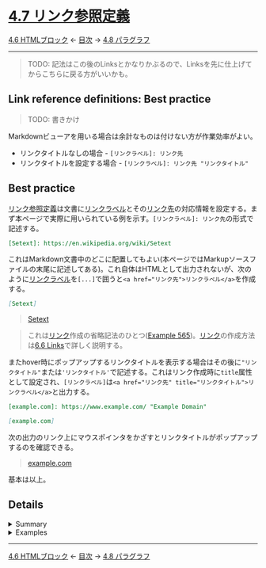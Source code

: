 # [4.7 リンク参照定義](https://higuma.github.io/github-markdown-guide/#link-reference-definitions)

[4.6 HTMLブロック](html-blocks.md)
← [目次](index.md) →
[4.8 パラグラフ](paragraphs.md)

------------------------------------------------------------------------

> TODO: 記法はこの後のLinksとかなりかぶるので、Linksを先に仕上げてからこちらに戻る方がいいかも。

## Link reference definitions: Best practice

> TODO: 書きかけ

Markdownビューアを用いる場合は余計なものは付けない方が作業効率がよい。

* リンクタイトルなしの場合 - `[リンクラベル]: リンク先`
* リンクタイトルを設定する場合 - `[リンクラベル]: リンク先 "リンクタイトル"`

## Best practice

[リンク参照定義]は文書に[リンクラベル]とその[リンク先]の対応情報を設定する。まず本ページで実際に用いられている例を示す。`[リンクラベル]: リンク先`の形式で記述する。

```markdown
[Setext]: https://en.wikipedia.org/wiki/Setext
```

これはMarkdown文書中のどこに配置してもよい(本ページではMarkupソースファイルの末尾に記述してある)。これ自体はHTMLとして出力されないが、次のように[リンクラベル]を`[...]`で囲うと``<a href="リンク先">リンクラベル</a>``を作成する。

```markdown
[Setext]
```

> [Setext]

> これは[リンク]作成の省略記法のひとつ([Example 565](https://higuma.github.io/github-markdown-guide/#example-565))。[リンク]の作成方法は[6.6 Links](links.md)で詳しく説明する。

またhover時にポップアップするリンクタイトルを表示する場合はその後に`"リンクタイトル"`または`'リンクタイトル'`で記述する。これはリンク作成時に`title`属性として設定され、`[リンクラベル]`は``<a href="リンク先" title="リンクタイトル">リンクラベル</a>``と出力する。

```markdown
[example.com]: https://www.example.com/ "Example Domain"

[example.com]
```

次の出力のリンク上にマウスポインタをかざすとリンクタイトルがポップアップするのを確認できる。

> [example.com]: https://www.example.com/ "Example Domain"
> 
> [example.com]

基本は以上。

## Details

<details>
<summary>Summary</summary>

仕様書に基いた文法仕様は次の通り。

* 行頭に3個までインデント用スペースを挿入可能(処理時に除去)
* [リンクラベル]
    * 文字列を`[...]`で囲う
    * 最低1文字以上の非空白文字が必要、最大文字数は999
    * 文字列中に`]`を用いる場合はエスケープして`\]`とする(`[[abc\]]` → `[abc]`)
        * ただし対応できない処理系があるので注意
* `:`
* 0個以上の空白文字(なくてもよいが通常スペースを1つ入れる)
* [リンク先] - 記法が2通りある(次のいずれか)
    * `<文字列>` - [オートリンク](autolinks.md)記法
        * 文字列を`<...>`(angle bracket)で囲む
        * 文字列にスペースが含まれていてもよい
        * 文字列中に`<`や`>`が含まれる場合はエスケープして`\<`,`\>`とする
    * `スペースを含まない文字列` - [オートリンク拡張](autolinks-extension.md)記法
        * `<...>`不要
        * スペースは[パーセントエンコーディング](https://ja.wikipedia.org/wiki/パーセントエンコーディング)を用いて`%20`(他の特殊文字も同様)
        * URLスキーム(`https://`など)は原則省略可能(自動判別する)
* (optional) リンクタイトル記述部
    * 1個以上の空白文字(必要)
    * [リンクタイトル]
* 行末に0個以上の空白文字(処理時に除去)

</details>

<details>
<summary>Examples</summary>

以下はテスト。GutHubも完全に対応できてはいないように思える。

[[abc\]]: introduction.md "[abc]"

[[abc\]]

後は記法のバリエーションについて補足説明する。まず[リンクラベル]の手前には3文字までのインデントスペースが可能。[リンク先]の前には任意個のスペースが可能(なくてもよい)。タイトルを設定する場合は手前に1個以上のスペースが必要。また行末にスペースがあれば除去して処理する。

```markdown
[GitHub]:   https://www.github.com/    "GitHub"   
[Wikipedia]:https://www.wikipedia.org/ "Wikipedia"

[GitHub] [Wikipedia]
```

> [GitHub]:   https://www.github.com/    "GitHub"   
> [Wikipedia]:https://www.wikipedia.org/ "Wikipedia"
> 
> [GitHub] [Wikipedia]

リンク先(URL)が空白文字や特殊文字を含む場合はいくつか方法がある。以下はリンク先`'my url'`(シングルクォートとスペースを含む)に対する記述例。

* [パーセントエンコーディング](https://ja.wikipedia.org/wiki/パーセントエンコーディング)記法: `%27my%20url%27`
* [オートリンク](autolinks.md)(angle bracket)記法: `<'my url'>`

> 興味のある人はExamples [161](https://higuma.github.io/github-markdown-guide/#example-161)-[188](https://higuma.github.io/github-markdown-guide/#example-188)を解読するとよい勉強になる。

以下TODO - Linkの方を先に書き、書式は「Linkの文法と同じ」とした方がすっきりすると思う。

</details>

------------------------------------------------------------------------

[4.6 HTMLブロック](html-blocks.md)
← [目次](index.md) →
[4.8 パラグラフ](paragraphs.md)

[ATX]: https://en.wikipedia.org/wiki/Aaron_Swartz#atx
[ATX headings]: #42-atx-headings
[コードフェンス]: https://higuma.github.io/github-markdown-guide/#code-fence
[CommonMark]: https://commonmark.org/
[info string]: https://higuma.github.io/github-markdown-guide/#info-string
[Markdown]: https://ja.wikipedia.org/wiki/Markdown
[Setext]: https://en.wikipedia.org/wiki/Setext
[Setext heading]: #43-setext-headings
[インデント方式コードブロック]: #44-indented-code-blocks
[インライン]: inlines.md
[コードフェンス]: https://higuma.github.io/github-markdown-guide/#code-fence
[シンタックスハイライト]: https://ja.wikipedia.org/シンタックスハイライト
[フェンスドコードブロック]: #45-fenced-code-blocks
[リスト]: lists.md
[リンク]: https://higuma.github.io/github-markdown-guide/#links
[リンク参照定義]: https://higuma.github.io/github-markdown-guide/#link-reference-definition
[リンクラベル]: https://higuma.github.io/github-markdown-guide/#link-label
[リンク先]: https://higuma.github.io/github-markdown-guide/#link-destination
[リンクタイトル]: https://higuma.github.io/github-markdown-guide/#link-title
[パラグラフ]: #48-paragraphs
[空行]: #49-blank-lines
[空白文字]: https://higuma.github.io/github-markdown-guide/#whitespace-character
[正規表現]: https://deeloper.mozilla.org/ja/docs/Web/JavaScript/Guide/Regular_Expressions
[見出し]: #42-atx-headings
